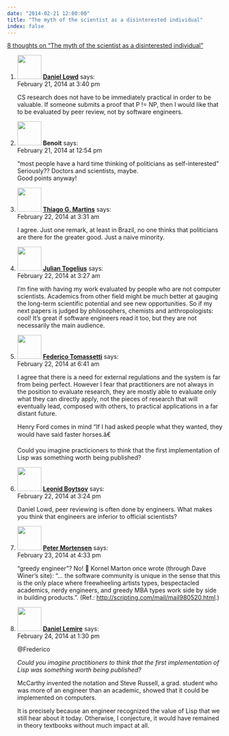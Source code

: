 ```yaml
---
date: "2014-02-21 12:00:00"
title: "The myth of the scientist as a disinterested individual"
index: false
---
```


[8 thoughts on &ldquo;The myth of the scientist as a disinterested individual&rdquo;](/lemire/blog/2014/02-21-the-myth-of-the-scientist-as-a-disinterested-individual)

<ol class="comment-list">
<li id="comment-112012" class="comment even thread-even depth-1">
<div class="comment-author vcard">
<img alt src="https://secure.gravatar.com/avatar/925db604f1488a55ab1fab2a85d39de3?s=56&#038;d=mm&#038;r=g" srcset="https://secure.gravatar.com/avatar/925db604f1488a55ab1fab2a85d39de3?s=112&#038;d=mm&#038;r=g 2x" class="avatar avatar-56 photo" height="56" width="56" decoding="async" /> <b class="fn"><a href="http://ix.cs.uoregon.edu/~lowd/" class="url" rel="ugc external nofollow">Daniel Lowd</a></b> <span class="says">says:</span> </div>
<div class="comment-metadata"><time datetime="2014-02-21T15:40:55+00:00">February 21, 2014 at 3:40 pm</time></a> </div>
<div class="comment-content">
<p>CS research does not have to be immediately practical in order to be valuable. If someone submits a proof that P != NP, then I would like that to be evaluated by peer review, not by software engineers.</p>
</div>
</li>
<li id="comment-112004" class="comment odd alt thread-odd thread-alt depth-1">
<div class="comment-author vcard">
<img alt src="https://secure.gravatar.com/avatar/d3688cfea4f4cfc95cf31028a629a834?s=56&#038;d=mm&#038;r=g" srcset="https://secure.gravatar.com/avatar/d3688cfea4f4cfc95cf31028a629a834?s=112&#038;d=mm&#038;r=g 2x" class="avatar avatar-56 photo" height="56" width="56" decoding="async" /> <b class="fn">Benoit</b> <span class="says">says:</span> </div>
<div class="comment-metadata"><time datetime="2014-02-21T12:54:03+00:00">February 21, 2014 at 12:54 pm</time></a> </div>
<div class="comment-content">
<p>&ldquo;most people have a hard time thinking of politicians as self-interested&rdquo;<br/>
Seriously?? Doctors and scientists, maybe.<br/>
Good points anyway!</p>
</div>
</li>
<li id="comment-112066" class="comment even thread-even depth-1">
<div class="comment-author vcard">
<img alt src="https://secure.gravatar.com/avatar/c5e33fe31a4809b0d1c71c23f78a73cc?s=56&#038;d=mm&#038;r=g" srcset="https://secure.gravatar.com/avatar/c5e33fe31a4809b0d1c71c23f78a73cc?s=112&#038;d=mm&#038;r=g 2x" class="avatar avatar-56 photo" height="56" width="56" loading="lazy" decoding="async" /> <b class="fn"><a href="https://tgmstat.wordpress.com/" class="url" rel="ugc external nofollow">Thiago G. Martins</a></b> <span class="says">says:</span> </div>
<div class="comment-metadata"><time datetime="2014-02-22T03:31:20+00:00">February 22, 2014 at 3:31 am</time></a> </div>
<div class="comment-content">
<p>I agree. Just one remark, at least in Brazil, no one thinks that politicians are there for the greater good. Just a naive minority.</p>
</div>
</li>
<li id="comment-112063" class="comment odd alt thread-odd thread-alt depth-1">
<div class="comment-author vcard">
<img alt src="https://secure.gravatar.com/avatar/3fe9ce4b27ac0e275d22f0afec174d7d?s=56&#038;d=mm&#038;r=g" srcset="https://secure.gravatar.com/avatar/3fe9ce4b27ac0e275d22f0afec174d7d?s=112&#038;d=mm&#038;r=g 2x" class="avatar avatar-56 photo" height="56" width="56" loading="lazy" decoding="async" /> <b class="fn"><a href="http://julian.togelius.com" class="url" rel="ugc external nofollow">Julian Togelius</a></b> <span class="says">says:</span> </div>
<div class="comment-metadata"><time datetime="2014-02-22T03:27:52+00:00">February 22, 2014 at 3:27 am</time></a> </div>
<div class="comment-content">
<p>I&rsquo;m fine with having my work evaluated by people who are not computer scientists. Academics from other field might be much better at gauging the long-term scientific potential and see new opportunities. So if my next papers is judged by philosophers, chemists and anthropologists: cool! It&rsquo;s great if software engineers read it too, but they are not necessarily the main audience.</p>
</div>
</li>
<li id="comment-112081" class="comment even thread-even depth-1">
<div class="comment-author vcard">
<img alt src="https://secure.gravatar.com/avatar/c19c27f3c5edb34542e4a906be116983?s=56&#038;d=mm&#038;r=g" srcset="https://secure.gravatar.com/avatar/c19c27f3c5edb34542e4a906be116983?s=112&#038;d=mm&#038;r=g 2x" class="avatar avatar-56 photo" height="56" width="56" loading="lazy" decoding="async" /> <b class="fn"><a href="http://federico-tomassetti.it" class="url" rel="ugc external nofollow">Federico Tomassetti</a></b> <span class="says">says:</span> </div>
<div class="comment-metadata"><time datetime="2014-02-22T06:41:59+00:00">February 22, 2014 at 6:41 am</time></a> </div>
<div class="comment-content">
<p>I agree that there is a need for external regulations and the system is far from being perfect. However I fear that practitioners are not always in the position to evaluate research, they are mostly able to evaluate only what they can directly apply, not the pieces of research that will eventually lead, composed with others, to practical applications in a far distant future.</p>
<p>Henry Ford comes in mind &ldquo;If I had asked people what they wanted, they would have said faster horses.â€ </p>
<p>Could you imagine practicioners to think that the first implementation of Lisp was something worth being published?</p>
</div>
</li>
<li id="comment-112107" class="comment odd alt thread-odd thread-alt depth-1">
<div class="comment-author vcard">
<img alt src="https://secure.gravatar.com/avatar/cdbd04afdb5401d1cbbd390416f3c1e3?s=56&#038;d=mm&#038;r=g" srcset="https://secure.gravatar.com/avatar/cdbd04afdb5401d1cbbd390416f3c1e3?s=112&#038;d=mm&#038;r=g 2x" class="avatar avatar-56 photo" height="56" width="56" loading="lazy" decoding="async" /> <b class="fn"><a href="http://searchivarius.org/" class="url" rel="ugc external nofollow">Leonid Boytsov</a></b> <span class="says">says:</span> </div>
<div class="comment-metadata"><time datetime="2014-02-22T15:24:20+00:00">February 22, 2014 at 3:24 pm</time></a> </div>
<div class="comment-content">
<p>Daniel Lowd, peer reviewing is often done by engineers. What makes you think that engineers are inferior to official scientists?</p>
</div>
</li>
<li id="comment-112151" class="comment even thread-even depth-1">
<div class="comment-author vcard">
<img alt src="https://secure.gravatar.com/avatar/21fe0c1bc439882fdb5aea92b7ba8c12?s=56&#038;d=mm&#038;r=g" srcset="https://secure.gravatar.com/avatar/21fe0c1bc439882fdb5aea92b7ba8c12?s=112&#038;d=mm&#038;r=g 2x" class="avatar avatar-56 photo" height="56" width="56" loading="lazy" decoding="async" /> <b class="fn"><a href="http://stackoverflow.com/users/63550/peter-mortensen" class="url" rel="ugc external nofollow">Peter Mortensen</a></b> <span class="says">says:</span> </div>
<div class="comment-metadata"><time datetime="2014-02-23T16:33:50+00:00">February 23, 2014 at 4:33 pm</time></a> </div>
<div class="comment-content">
<p>&ldquo;greedy engineer&rdquo;? No! 🙂 Kornel Marton once wrote (through Dave Winer&rsquo;s site): &ldquo;&#8230; the software community is unique in the sense that this is the only place where freewheeling artists types, bespectacled academics, nerdy engineers, and greedy MBA types work side by side in building products.&rdquo;. (Ref.: <a href="http://scripting.com/mail/mail980520.html" rel="nofollow ugc">http://scripting.com/mail/mail980520.html</a>.)</p>
</div>
</li>
<li id="comment-112224" class="comment byuser comment-author-lemire bypostauthor odd alt thread-odd thread-alt depth-1">
<div class="comment-author vcard">
<img alt src="https://secure.gravatar.com/avatar/2ca999bef9535950f5b84281a4dab006?s=56&#038;d=mm&#038;r=g" srcset="https://secure.gravatar.com/avatar/2ca999bef9535950f5b84281a4dab006?s=112&#038;d=mm&#038;r=g 2x" class="avatar avatar-56 photo" height="56" width="56" loading="lazy" decoding="async" /> <b class="fn"><a href="https://lemire.me/en/" class="url" rel="ugc">Daniel Lemire</a></b> <span class="says">says:</span> </div>
<div class="comment-metadata"><time datetime="2014-02-24T13:30:08+00:00">February 24, 2014 at 1:30 pm</time></a> </div>
<div class="comment-content">
<p>@Frederico </p>
<p><em>Could you imagine practitioners to think that the first implementation of Lisp was something worth being published?</em></p>
<p>McCarthy invented the notation and Steve Russell, a grad. student who was more of an engineer than an academic, showed that it could be implemented on computers.</p>
<p>It is precisely because an engineer recognized the value of Lisp that we still hear about it today. Otherwise, I conjecture, it would have remained in theory textbooks without much impact at all.</p>
</div>
</li>
</ol>
